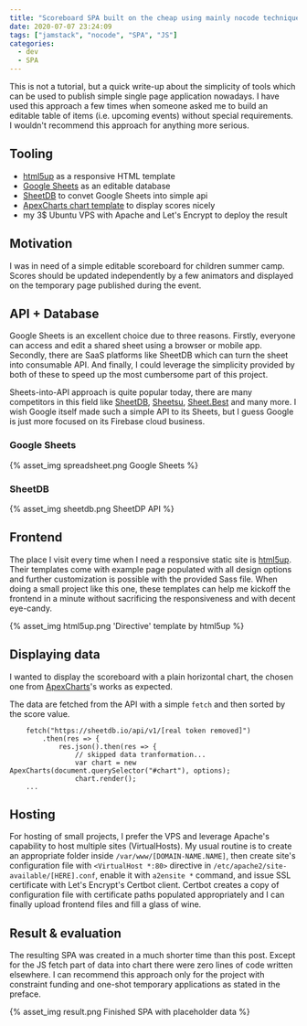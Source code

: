 ```yaml
---
title: "Scoreboard SPA built on the cheap using mainly nocode techniques in 2 hours"
date: 2020-07-07 23:24:09
tags: ["jamstack", "nocode", "SPA", "JS"]
categories:
  - dev
  - SPA
---
```


This is not a tutorial, but a quick write-up about the simplicity of tools which can be used to publish simple single page application nowadays. I have used this approach a few times when someone asked me to build an editable table of items (i.e. upcoming events) without special requirements. I wouldn't recommend this approach for anything more serious.

## Tooling

- [html5up](https://html5up.net/) as a responsive HTML template
- [Google Sheets](https://www.google.com/sheets/about/) as an editable database
- [SheetDB](https://sheetdb.io/) to convet Google Sheets into simple api
- [ApexCharts chart template](https://apexcharts.com) to display scores nicely
- my 3\$ Ubuntu VPS with Apache and Let's Encrypt to deploy the result

## Motivation

I was in need of a simple editable scoreboard for children summer camp. Scores should be updated independently by a few animators and displayed on the temporary page published during the event.

## API + Database

Google Sheets is an excellent choice due to three reasons. Firstly, everyone can access and edit a shared sheet using a browser or mobile app. Secondly, there are SaaS platforms like SheetDB which can turn the sheet into consumable API. And finally, I could leverage the simplicity provided by both of these to speed up the most cumbersome part of this project.

Sheets-into-API approach is quite popular today, there are many competitors in this field like [SheetDB](https://sheetdb.io/), [Sheetsu](https://sheetsu.com/), [Sheet.Best](https://sheet.best/) and many more. I wish Google itself made such a simple API to its Sheets, but I guess Google is just more focused on its Firebase cloud business.

### Google Sheets

{% asset_img spreadsheet.png Google Sheets %}

### SheetDB

{% asset_img sheetdb.png SheetDP API %}

## Frontend

The place I visit every time when I need a responsive static site is [html5up](https://html5up.net/). Their templates come with example page populated with all design options and further customization is possible with the provided Sass file. When doing a small project like this one, these templates can help me kickoff the frontend in a minute without sacrificing the responsiveness and with decent eye-candy.

{% asset_img html5up.png 'Directive' template by html5up %}

## Displaying data

I wanted to display the scoreboard with a plain horizontal chart, the chosen one from [ApexCharts](https://apexcharts.com)'s works as expected.

The data are fetched from the API with a simple `fetch` and then sorted by the score value.

```JS
    fetch("https://sheetdb.io/api/v1/[real token removed]")
        .then(res => {
            res.json().then(res => {
                // skipped data tranformation...
                var chart = new ApexCharts(document.querySelector("#chart"), options);
                chart.render();
    ...

```

## Hosting

For hosting of small projects, I prefer the VPS and leverage Apache's capability to host multiple sites (VirtualHosts). My usual routine is to create an appropriate folder inside `/var/www/[DOMAIN-NAME.NAME]`, then create site's configuration file with `<VirtualHost *:80>` directive in `/etc/apache2/site-available/[HERE].conf`, enable it with `a2ensite *` command, and issue SSL certificate with Let's Encrypt's Certbot client. Certbot creates a copy of configuration file with certificate paths populated appropriately and I can finally upload frontend files and fill a glass of wine.

## Result & evaluation

The resulting SPA was created in a much shorter time than this post. Except for the JS fetch part of data into chart there were zero lines of code written elsewhere. I can recommend this approach only for the project with constraint funding and one-shot temporary applications as stated in the preface.

{% asset_img result.png Finished SPA with placeholder data %}